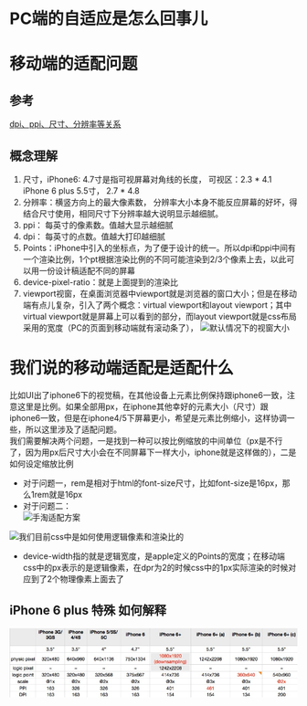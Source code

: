 # PC端的自适应是怎么回事儿  

# 移动端的适配问题  

## 参考  
[dpi、ppi、尺寸、分辨率等关系](http://www.cnblogs.com/liuwenbohhh/p/4522852.html)  

## 概念理解
1. 尺寸，iPhone6: 4.7寸是指可视屏幕对角线的长度， 可视区：2.3 * 4.1  iPhone 6 plus 5.5寸， 2.7 * 4.8  
2. 分辨率：横竖方向上的最大像素数， 分辨率大小本身不能反应屏幕的好坏，得结合尺寸使用，相同尺寸下分辨率越大说明显示越细腻。 
3. ppi： 每英寸的像素数。值越大显示越细腻  
4. dpi： 每英寸的点数。值越大打印越细腻  
5. Points：iPhone中引入的坐标点，为了便于设计的统一。所以dpi和ppi中间有一个渲染比例，1个pt根据渲染比例的不同可能渲染到2/3个像素上去，以此可以用一份设计稿适配不同的屏幕  
6. device-pixel-ratio：就是上面提到的渲染比  
7. viewport视窗，在桌面浏览器中viewport就是浏览器的窗口大小；但是在移动端有点儿复杂，引入了两个概念：virtual viewport和layout viewport；其中virtual viewport就是屏幕上可以看到的部分，而layout viewport就是css布局采用的宽度（PC的页面到移动端就有滚动条了）， ![默认情况下的视窗大小](https://github.com/Namicici/web-tech/blob/master/adaptive/images/viewport.jpg)  

# 我们说的移动端适配是适配什么  
比如UI出了iphone6下的视觉稿，在其他设备上元素比例保持跟iphone6一致，注意这里是比例。如果全部用px，在iphone其他幸好的元素大小（尺寸）跟iphone6一致，但是在iphone4/5下屏幕更小，希望是元素比例缩小，这样协调一些，所以这里涉及了适配问题。  
我们需要解决两个问题，一是找到一种可以按比例缩放的中间单位（px是不行了，因为用px后尺寸大小会在不同屏幕下一样大小，iphone就是这样做的），二是如何设定缩放比例  
* 对于问题一，rem是相对于html的font-size尺寸，比如font-size是16px，那么1rem就是16px
* 对于问题二：  
![手淘适配方案](https://github.com/amfe/article/issues/17)  
    
![我们目前css中是如何使用逻辑像素和渲染比的](https://github.com/Namicici/web-tech/blob/master/adaptive/images/css-media.jpg)  
* device-width指的就是逻辑宽度，是apple定义的Points的宽度；在移动端css中的px表示的是逻辑像素，在dpr为2的时候css中的1px实际渲染的时候对应到了2个物理像素上面去了


## iPhone 6 plus 特殊 如何解释  
![iPhone参数](https://github.com/Namicici/web-tech/blob/master/adaptive/images/iphoneSum.jpg) 


